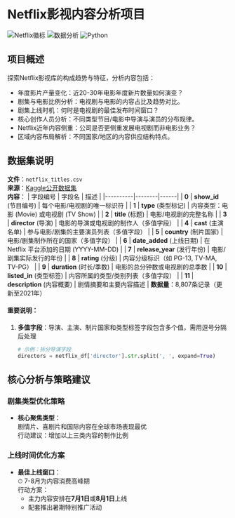 #  Netflix影视内容分析项目  

![Netflix徽标](https://img.shields.io/badge/Platform-Netflix-red) ![数据分析](https://img.shields.io/badge/Analysis-EDA-yellowgreen) ![Python](https://img.shields.io/badge/Python-3.8%2B-blue)  

##  项目概述
探索Netflix影视库的构成趋势与特征，分析内容包括：

- ​年度影片产量变化​：近20-30年电影年度新片数量如何演变？
- ​剧集与电影比例分析​：电视剧与电影的内容占比及趋势对比。
- ​剧集上线时机​：何时是电视剧的最佳发布时间窗口？
- ​核心创作人员分析​：不同类型节目/电影中导演与演员的分布规律。
- ​Netflix近年内容侧重​：公司是否更侧重发展电视剧而非电影业务？
- ​区域内容布局解析​：不同国家/地区的内容供应结构特点。

##  数据集说明
**文件**：`netflix_titles.csv`  
**来源**：[Kaggle公开数据集](https://www.kaggle.com/datasets/shivamb/netflix-shows)  
**内容**：
| 字段编号 | 字段名 | 描述 |
|----------|--------|------|
| **0** | **show_id** (节目编号) | 每个电影/电视剧的唯一标识符 |
| **1** | **type** (类型标记) | 内容类型：电影 (Movie) 或电视剧 (TV Show) |
| **2** | **title** (标题) | 电影/电视剧的完整名称 |
| **3** | **director** (导演) | 电影的导演或电视剧的制作人（多值字段） |
| **4** | **cast** (主演名单) | 参与电影/剧集的主要演员列表（多值字段） |
| **5** | **country** (制片国家) | 电影/剧集制作所在的国家（多值字段） |
| **6** | **date_added** (上线日期) | 在 Netflix 平台添加的日期 (YYYY-MM-DD) |
| **7** | **release_year** (发行年份) | 电影/剧集实际发行的年份 |
| **8** | **rating** (分级) | 内容分级标识（如 PG-13, TV-MA, TV-PG） |
| **9** | **duration** (时长/季数) | 电影的总分钟数或电视剧的总季数 |
| **10** | **listed_in** (类型标签) | 内容所属的类型/类别列表（多值字段） |
| **11** | **description** (内容概要) | 剧情摘要和主要内容描述 |
**数据量**：8,807条记录（更新至2021年）  
#### 重要说明：
1. **多值字段**：导演、主演、制片国家和类型标签字段包含多个值，需用逗号分隔后处理
   ```python
   # 示例：拆分导演字段
   directors = netflix_df['director'].str.split(', ', expand=True)
##  核心分析与策略建议

###  剧集类型优化策略
- **核心聚焦类型**：  
   剧情片、喜剧片和国际内容在全球市场表现最优  
   行动建议：增加以上三类内容的制作比例  

###  上线时间优化方案
- **最佳上线窗口**：  
  ⏱ 7-8月为内容消费高峰期  
   行动方案：  
  - 主力内容安排在**7月1日**或**8月1日**上线  
  - 配套推出暑期特别推广活动  
